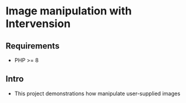 # Image manipulation with Intervension <!-- omit in toc -->

## Requirements

- PHP >= 8

## Intro

- This project demonstrations how manipulate user-supplied images
